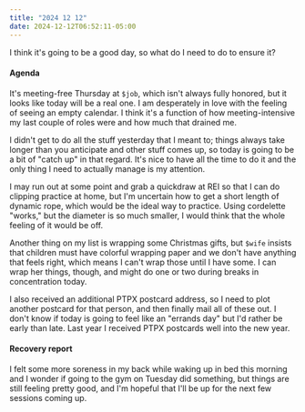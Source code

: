 ```yaml
---
title: "2024 12 12"
date: 2024-12-12T06:52:11-05:00
---
```


I think it's going to be a good day, so what do I need to do to ensure it?<!--more-->

#### Agenda

It's meeting-free Thursday at `$job`, which isn't always fully honored, but it
looks like today will be a real one. I am desperately in love with the feeling
of seeing an empty calendar. I think it's a function of how meeting-intensive my
last couple of roles were and how much that drained me.

I didn't get to do all the stuff yesterday that I meant to; things always take
longer than you anticipate and other stuff comes up, so today is going to be a
bit of "catch up" in that regard. It's nice to have all the time to do it and
the only thing I need to actually manage is my attention.

I may run out at some point and grab a quickdraw at REI so that I can do
clipping practice at home, but I'm uncertain how to get a short length of
dynamic rope, which would be the ideal way to practice. Using cordelette
"works," but the diameter is so much smaller, I would think that the whole
feeling of it would be off.

Another thing on my list is wrapping some Christmas gifts, but `$wife` insists
that children must have colorful wrapping paper and we don't have anything that
feels right, which means I can't wrap those until I have some. I can wrap her
things, though, and might do one or two during breaks in concentration today.

I also received an additional PTPX postcard address, so I need to plot another
postcard for that person, and then finally mail all of these out. I don't know
if today is going to feel like an "errands day" but I'd rather be early than
late. Last year I received PTPX postcards well into the new year.

#### Recovery report

I felt some more soreness in my back while waking up in bed this morning and I
wonder if going to the gym on Tuesday did something, but things are still
feeling pretty good, and I'm hopeful that I'll be up for the next few sessions
coming up.
